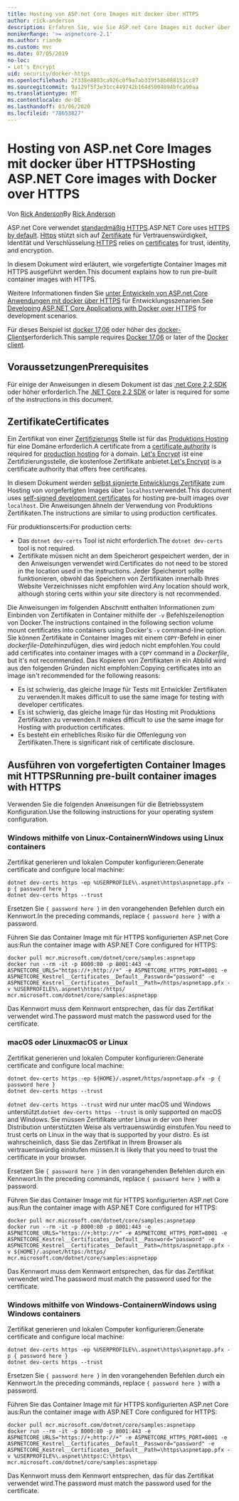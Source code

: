 ```yaml
---
title: Hosting von ASP.net Core Images mit docker über HTTPS
author: rick-anderson
description: Erfahren Sie, wie Sie ASP.net Core Images mit docker über HTTPS hosten.
monikerRange: '>= aspnetcore-2.1'
ms.author: riande
ms.custom: mvc
ms.date: 07/05/2019
no-loc:
- Let's Encrypt
uid: security/docker-https
ms.openlocfilehash: 2f338e8883ca926c0f9a7ab339f58b088151cc87
ms.sourcegitcommit: 9a129f5f3e31cc449742b164d5004894bfca90aa
ms.translationtype: MT
ms.contentlocale: de-DE
ms.lasthandoff: 03/06/2020
ms.locfileid: "78653827"
---
```

# <a name="hosting-aspnet-core-images-with-docker-over-https"></a><span data-ttu-id="dc958-103">Hosting von ASP.net Core Images mit docker über HTTPS</span><span class="sxs-lookup"><span data-stu-id="dc958-103">Hosting ASP.NET Core images with Docker over HTTPS</span></span>

<span data-ttu-id="dc958-104">Von [Rick Anderson](https://twitter.com/RickAndMSFT)</span><span class="sxs-lookup"><span data-stu-id="dc958-104">By [Rick Anderson](https://twitter.com/RickAndMSFT)</span></span>

<span data-ttu-id="dc958-105">ASP.net Core verwendet [standardmäßig HTTPS](/aspnet/core/security/enforcing-ssl).</span><span class="sxs-lookup"><span data-stu-id="dc958-105">ASP.NET Core uses [HTTPS by default](/aspnet/core/security/enforcing-ssl).</span></span> <span data-ttu-id="dc958-106">[Https](https://en.wikipedia.org/wiki/HTTPS) stützt sich auf [Zertifikate](https://en.wikipedia.org/wiki/Public_key_certificate) für Vertrauenswürdigkeit, Identität und Verschlüsselung.</span><span class="sxs-lookup"><span data-stu-id="dc958-106">[HTTPS](https://en.wikipedia.org/wiki/HTTPS) relies on [certificates](https://en.wikipedia.org/wiki/Public_key_certificate) for trust, identity, and encryption.</span></span>

<span data-ttu-id="dc958-107">In diesem Dokument wird erläutert, wie vorgefertigte Container Images mit HTTPS ausgeführt werden.</span><span class="sxs-lookup"><span data-stu-id="dc958-107">This document explains how to run pre-built container images with HTTPS.</span></span>

<span data-ttu-id="dc958-108">Weitere Informationen finden Sie [unter Entwickeln von ASP.net Core Anwendungen mit docker über HTTPS](https://github.com/dotnet/dotnet-docker/blob/master/samples/run-aspnetcore-https-development.md) für Entwicklungsszenarien.</span><span class="sxs-lookup"><span data-stu-id="dc958-108">See [Developing ASP.NET Core Applications with Docker over HTTPS](https://github.com/dotnet/dotnet-docker/blob/master/samples/run-aspnetcore-https-development.md) for development scenarios.</span></span>

<span data-ttu-id="dc958-109">Für dieses Beispiel ist [docker 17,06](https://docs.docker.com/release-notes/docker-ce) oder höher des [docker-Clients](https://www.docker.com/products/docker)erforderlich.</span><span class="sxs-lookup"><span data-stu-id="dc958-109">This sample requires [Docker 17.06](https://docs.docker.com/release-notes/docker-ce) or later of the [Docker client](https://www.docker.com/products/docker).</span></span>

## <a name="prerequisites"></a><span data-ttu-id="dc958-110">Voraussetzungen</span><span class="sxs-lookup"><span data-stu-id="dc958-110">Prerequisites</span></span>

<span data-ttu-id="dc958-111">Für einige der Anweisungen in diesem Dokument ist das [.net Core 2,2 SDK](https://www.microsoft.com/net/download) oder höher erforderlich.</span><span class="sxs-lookup"><span data-stu-id="dc958-111">The [.NET Core 2.2 SDK](https://www.microsoft.com/net/download) or later is required for some of the instructions in this document.</span></span>

## <a name="certificates"></a><span data-ttu-id="dc958-112">Zertifikate</span><span class="sxs-lookup"><span data-stu-id="dc958-112">Certificates</span></span>

<span data-ttu-id="dc958-113">Ein Zertifikat von einer [Zertifizierungs](https://wikipedia.org/wiki/Certificate_authority) Stelle ist für das [Produktions Hosting](https://blogs.msdn.microsoft.com/webdev/2017/11/29/configuring-https-in-asp-net-core-across-different-platforms/) für eine Domäne erforderlich.</span><span class="sxs-lookup"><span data-stu-id="dc958-113">A certificate from a [certificate authority](https://wikipedia.org/wiki/Certificate_authority) is required for [production hosting](https://blogs.msdn.microsoft.com/webdev/2017/11/29/configuring-https-in-asp-net-core-across-different-platforms/) for a domain.</span></span> <span data-ttu-id="dc958-114">[Let's Encrypt](https://letsencrypt.org/) ist eine Zertifizierungsstelle, die kostenlose Zertifikate anbietet.</span><span class="sxs-lookup"><span data-stu-id="dc958-114">[Let's Encrypt](https://letsencrypt.org/) is a certificate authority that offers free certificates.</span></span>

<span data-ttu-id="dc958-115">In diesem Dokument werden [selbst signierte Entwicklungs Zertifikate](https://en.wikipedia.org/wiki/Self-signed_certificate) zum Hosting von vorgefertigten Images über `localhost`verwendet.</span><span class="sxs-lookup"><span data-stu-id="dc958-115">This document uses [self-signed development certificates](https://en.wikipedia.org/wiki/Self-signed_certificate) for hosting pre-built images over `localhost`.</span></span> <span data-ttu-id="dc958-116">Die Anweisungen ähneln der Verwendung von Produktions Zertifikaten.</span><span class="sxs-lookup"><span data-stu-id="dc958-116">The instructions are similar to using production certificates.</span></span>

<span data-ttu-id="dc958-117">Für produktionscerts:</span><span class="sxs-lookup"><span data-stu-id="dc958-117">For production certs:</span></span>

* <span data-ttu-id="dc958-118">Das `dotnet dev-certs` Tool ist nicht erforderlich.</span><span class="sxs-lookup"><span data-stu-id="dc958-118">The `dotnet dev-certs` tool is not required.</span></span>
* <span data-ttu-id="dc958-119">Zertifikate müssen nicht an dem Speicherort gespeichert werden, der in den Anweisungen verwendet wird.</span><span class="sxs-lookup"><span data-stu-id="dc958-119">Certificates do not need to be stored in the location used in the instructions.</span></span> <span data-ttu-id="dc958-120">Jeder Speicherort sollte funktionieren, obwohl das Speichern von Zertifikaten innerhalb Ihres Website Verzeichnisses nicht empfohlen wird.</span><span class="sxs-lookup"><span data-stu-id="dc958-120">Any location should work, although storing certs within your site directory is not recommended.</span></span>

<span data-ttu-id="dc958-121">Die Anweisungen im folgenden Abschnitt enthalten Informationen zum Einbinden von Zertifikaten in Container mithilfe der `-v` Befehlszeilenoption von Docker.</span><span class="sxs-lookup"><span data-stu-id="dc958-121">The instructions contained in the following section volume mount certificates into containers using Docker's `-v` command-line option.</span></span> <span data-ttu-id="dc958-122">Sie können Zertifikate in Container Images mit einem `COPY`-Befehl in einer *dockerfile-Datei*hinzufügen, dies wird jedoch nicht empfohlen.</span><span class="sxs-lookup"><span data-stu-id="dc958-122">You could add certificates into container images with a `COPY` command in a *Dockerfile*, but it's not recommended.</span></span> <span data-ttu-id="dc958-123">Das Kopieren von Zertifikaten in ein Abbild wird aus den folgenden Gründen nicht empfohlen:</span><span class="sxs-lookup"><span data-stu-id="dc958-123">Copying certificates into an image isn't recommended for the following reasons:</span></span>

* <span data-ttu-id="dc958-124">Es ist schwierig, das gleiche Image für Tests mit Entwickler Zertifikaten zu verwenden.</span><span class="sxs-lookup"><span data-stu-id="dc958-124">It makes difficult to use the same image for testing with developer certificates.</span></span>
* <span data-ttu-id="dc958-125">Es ist schwierig, das gleiche Image für das Hosting mit Produktions Zertifikaten zu verwenden.</span><span class="sxs-lookup"><span data-stu-id="dc958-125">It makes difficult to use the same image for Hosting with production certificates.</span></span>
* <span data-ttu-id="dc958-126">Es besteht ein erhebliches Risiko für die Offenlegung von Zertifikaten.</span><span class="sxs-lookup"><span data-stu-id="dc958-126">There is significant risk of certificate disclosure.</span></span>

## <a name="running-pre-built-container-images-with-https"></a><span data-ttu-id="dc958-127">Ausführen von vorgefertigten Container Images mit HTTPS</span><span class="sxs-lookup"><span data-stu-id="dc958-127">Running pre-built container images with HTTPS</span></span>

<span data-ttu-id="dc958-128">Verwenden Sie die folgenden Anweisungen für die Betriebssystem Konfiguration.</span><span class="sxs-lookup"><span data-stu-id="dc958-128">Use the following instructions for your operating system configuration.</span></span>

### <a name="windows-using-linux-containers"></a><span data-ttu-id="dc958-129">Windows mithilfe von Linux-Containern</span><span class="sxs-lookup"><span data-stu-id="dc958-129">Windows using Linux containers</span></span>

<span data-ttu-id="dc958-130">Zertifikat generieren und lokalen Computer konfigurieren:</span><span class="sxs-lookup"><span data-stu-id="dc958-130">Generate certificate and configure local machine:</span></span>

```dotnetcli
dotnet dev-certs https -ep %USERPROFILE%\.aspnet\https\aspnetapp.pfx -p { password here }
dotnet dev-certs https --trust
```

<span data-ttu-id="dc958-131">Ersetzen Sie `{ password here }` in den vorangehenden Befehlen durch ein Kennwort.</span><span class="sxs-lookup"><span data-stu-id="dc958-131">In the preceding commands, replace `{ password here }` with a password.</span></span>

<span data-ttu-id="dc958-132">Führen Sie das Container Image mit für HTTPS konfigurierten ASP.net Core aus:</span><span class="sxs-lookup"><span data-stu-id="dc958-132">Run the container image with ASP.NET Core configured for HTTPS:</span></span>

```console
docker pull mcr.microsoft.com/dotnet/core/samples:aspnetapp
docker run --rm -it -p 8000:80 -p 8001:443 -e ASPNETCORE_URLS="https://+;http://+" -e ASPNETCORE_HTTPS_PORT=8001 -e ASPNETCORE_Kestrel__Certificates__Default__Password="password" -e ASPNETCORE_Kestrel__Certificates__Default__Path=/https/aspnetapp.pfx -v %USERPROFILE%\.aspnet\https:/https/ mcr.microsoft.com/dotnet/core/samples:aspnetapp
```

<span data-ttu-id="dc958-133">Das Kennwort muss dem Kennwort entsprechen, das für das Zertifikat verwendet wird.</span><span class="sxs-lookup"><span data-stu-id="dc958-133">The password must match the password used for the certificate.</span></span>

### <a name="macos-or-linux"></a><span data-ttu-id="dc958-134">macOS oder Linux</span><span class="sxs-lookup"><span data-stu-id="dc958-134">macOS or Linux</span></span>

<span data-ttu-id="dc958-135">Zertifikat generieren und lokalen Computer konfigurieren:</span><span class="sxs-lookup"><span data-stu-id="dc958-135">Generate certificate and configure local machine:</span></span>

```dotnetcli
dotnet dev-certs https -ep ${HOME}/.aspnet/https/aspnetapp.pfx -p { password here }
dotnet dev-certs https --trust
```

<span data-ttu-id="dc958-136">`dotnet dev-certs https --trust` wird nur unter macOS und Windows unterstützt.</span><span class="sxs-lookup"><span data-stu-id="dc958-136">`dotnet dev-certs https --trust` is only supported on macOS and Windows.</span></span> <span data-ttu-id="dc958-137">Sie müssen Zertifikate unter Linux in der von Ihrer Distribution unterstützten Weise als vertrauenswürdig einstufen.</span><span class="sxs-lookup"><span data-stu-id="dc958-137">You need to trust certs on Linux in the way that is supported by your distro.</span></span> <span data-ttu-id="dc958-138">Es ist wahrscheinlich, dass Sie das Zertifikat in Ihrem Browser als vertrauenswürdig einstufen müssen.</span><span class="sxs-lookup"><span data-stu-id="dc958-138">It is likely that you need to trust the certificate in your browser.</span></span>

<span data-ttu-id="dc958-139">Ersetzen Sie `{ password here }` in den vorangehenden Befehlen durch ein Kennwort.</span><span class="sxs-lookup"><span data-stu-id="dc958-139">In the preceding commands, replace `{ password here }` with a password.</span></span>

<span data-ttu-id="dc958-140">Führen Sie das Container Image mit für HTTPS konfigurierten ASP.net Core aus:</span><span class="sxs-lookup"><span data-stu-id="dc958-140">Run the container image with ASP.NET Core configured for HTTPS:</span></span>

```console
docker pull mcr.microsoft.com/dotnet/core/samples:aspnetapp
docker run --rm -it -p 8000:80 -p 8001:443 -e ASPNETCORE_URLS="https://+;http://+" -e ASPNETCORE_HTTPS_PORT=8001 -e ASPNETCORE_Kestrel__Certificates__Default__Password="password" -e ASPNETCORE_Kestrel__Certificates__Default__Path=/https/aspnetapp.pfx -v ${HOME}/.aspnet/https:/https/ mcr.microsoft.com/dotnet/core/samples:aspnetapp
```

<span data-ttu-id="dc958-141">Das Kennwort muss dem Kennwort entsprechen, das für das Zertifikat verwendet wird.</span><span class="sxs-lookup"><span data-stu-id="dc958-141">The password must match the password used for the certificate.</span></span>

### <a name="windows-using-windows-containers"></a><span data-ttu-id="dc958-142">Windows mithilfe von Windows-Containern</span><span class="sxs-lookup"><span data-stu-id="dc958-142">Windows using Windows containers</span></span>

<span data-ttu-id="dc958-143">Zertifikat generieren und lokalen Computer konfigurieren:</span><span class="sxs-lookup"><span data-stu-id="dc958-143">Generate certificate and configure local machine:</span></span>

```dotnetcli
dotnet dev-certs https -ep %USERPROFILE%\.aspnet\https\aspnetapp.pfx -p { password here }
dotnet dev-certs https --trust
```

<span data-ttu-id="dc958-144">Ersetzen Sie `{ password here }` in den vorangehenden Befehlen durch ein Kennwort.</span><span class="sxs-lookup"><span data-stu-id="dc958-144">In the preceding commands, replace `{ password here }` with a password.</span></span>

<span data-ttu-id="dc958-145">Führen Sie das Container Image mit für HTTPS konfigurierten ASP.net Core aus:</span><span class="sxs-lookup"><span data-stu-id="dc958-145">Run the container image with ASP.NET Core configured for HTTPS:</span></span>

```console
docker pull mcr.microsoft.com/dotnet/core/samples:aspnetapp
docker run --rm -it -p 8000:80 -p 8001:443 -e ASPNETCORE_URLS="https://+;http://+" -e ASPNETCORE_HTTPS_PORT=8001 -e ASPNETCORE_Kestrel__Certificates__Default__Password="password" -e ASPNETCORE_Kestrel__Certificates__Default__Path=\https\aspnetapp.pfx -v %USERPROFILE%\.aspnet\https:C:\https\ mcr.microsoft.com/dotnet/core/samples:aspnetapp
```

<span data-ttu-id="dc958-146">Das Kennwort muss dem Kennwort entsprechen, das für das Zertifikat verwendet wird.</span><span class="sxs-lookup"><span data-stu-id="dc958-146">The password must match the password used for the certificate.</span></span>
